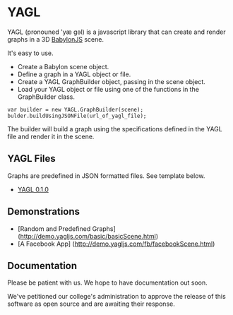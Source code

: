 # YAGL

YAGL (pronouned 'yæ gəl) is a javascript library that can create and render graphs in a 3D [BabylonJS](http://babylonjs.com) scene.

It's easy to use.

- Create a Babylon scene object.
- Define a graph in a YAGL object or file.
- Create a YAGL GraphBuilder object, passing in the scene object.
- Load your YAGL object or file using one of the functions in the GraphBuilder class.

```
var builder = new YAGL.GraphBuilder(scene);
bulder.buildUsingJSONFile(url_of_yagl_file);
```

The builder will build a graph using the specifications defined in the YAGL file and render it in the scene.

## YAGL Files

Graphs are predefined in JSON formatted files.  See template below.

- [YAGL 0.1.0](http://doc.yagljs.com/templates/0.1.0.yagl)

## Demonstrations

- [Random and Predefined Graphs] (http://demo.yagljs.com/basic/basicScene.html)
- [A Facebook App] (http://demo.yagljs.com/fb/facebookScene.html)

## Documentation

Please be patient with us.  We hope to have documentation out soon.


We've petitioned our college's administration to approve the release of this software as open source and are awaiting their response.
